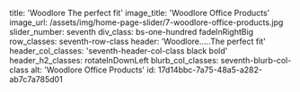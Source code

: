 title: 'Woodlore The perfect fit'
image_title: 'Woodlore Office Products'
image_url: /assets/img/home-page-slider/7-woodlore-office-products.jpg
slider_number: seventh
div_class: bs-one-hundred fadeInRightBig
row_classes: seventh-row-class
header: 'Woodlore.....The perfect fit'
header_col_classes: 'seventh-header-col-class black bold'
header_h2_classes: rotateInDownLeft
blurb_col_classes: seventh-blurb-col-class
alt: 'Woodlore Office Products'
id: 17d14bbc-7a75-48a5-a282-ab7c7a785d01
